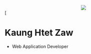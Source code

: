 <div id="header" align="center">
  <img src="[https://media.giphy.com/media/SUcApSWjPwQMARvcM8/giphy.gif](https://media.giphy.com/media/SUcApSWjPwQMARvcM8/giphy.gif](https://media2.giphy.com/media/v1.Y2lkPTc5MGI3NjExZmFjNGU2ZmNiYzU2ZDliYjk1NTM1NmQ2M2E3NDllNjFiMTY3NDljOSZjdD1z/SUcApSWjPwQMARvcM8/giphy.gif))">
</div>
[


# Kaung Htet Zaw
- Web Application Developer
